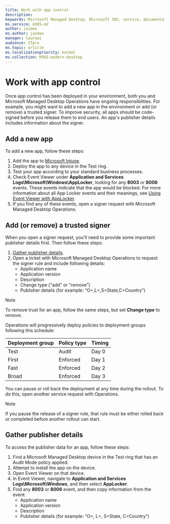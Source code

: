 ```yaml
---
title: Work with app control
description:  
keywords: Microsoft Managed Desktop, Microsoft 365, service, documentation
ms.service: m365-md
author: jaimeo
ms.author: jaimeo
manager: laurawi
audience: ITpro
ms.topic: article
ms.localizationpriority: normal
ms.collection: M365-modern-desktop
---
```


# Work with app control

Once app control has been deployed in your environment, both you and Microsoft Managed Desktop Operations have ongoing responsibilities. For example, you might want to add a new app in the environment or add (or remove) a trusted signer. To improve security, all apps should be code-signed before you release them to end users. An app's publisher details includes information about the signer.


## Add a new app

To add a new app, follow these steps:

1. Add the app to [Microsoft Intune](https://docs.microsoft.com/mem/intune/apps/apps-win32-app-management).
2. Deploy the app to any device in the Test ring. 
3. Test your app according to your standard business processes. 
4. Check Event Viewer under **Application and Services Logs\Microsoft\Windows\AppLocker**, looking for any **8003** or **8006** events. These events indicate that the app would be blocked. For more information about all App Locker events and their meanings, see [Using Event Viewer with AppLocker](https://docs.microsoft.com/windows/security/threat-protection/windows-defender-application-control/applocker/using-event-viewer-with-applocker).
5. If you find any of these events, open a signer request with Microsoft Managed Desktop Operations.

## Add (or remove) a trusted signer

When you open a signer request, you'll need to provide some important publisher details first. Then follow these steps:

1. [Gather publisher details](#gather-publisher-details).
2. Open a ticket with Microsoft Managed Desktop Operations to request the signer rule and include following details:  
    - Application name 
    - Application version 
    - Description 
    - Change type ("add" or "remove")  
    - Publisher details (for example: “O=<publisher name>,L=<location>,S=State,C=Country”) 

> [!NOTE]
> To remove trust for an app, follow the same steps, but set **Change type** to *remove*.

Operations will progressively deploy policies to deployment groups following this schedule:


|Deployment group  |Policy type  |Timing  |
|---------|---------|---------|
|Test     |  Audit       |  Day 0       |
|First     | Enforced        | Day 1        |
|Fast     | Enforced        |  Day 2       |
|Broad     | Enforced        |  Day 3       |


You can pause or roll back the deployment at any time during the rollout. To do this, open another service request with Operations.

> [!NOTE]
> If you pause the release of a signer rule, that rule must be either rolled back or completed before another rollout can start.

## Gather publisher details

To access the publisher data for an app, follow these steps:

1. Find a Microsoft Managed Desktop device in the Test ring that has an Audit Mode policy applied. 
2. Attempt to install the app on the device.
3. Open Event Viewer on that device. 
4. In Event Viewer, navigate to **Application and Services Logs\Microsoft\Windows**, and then select **AppLocker**. 
5. Find any **8003** or **8006** event, and then copy information from the event: 
    - Application name 
    - Application version 
    - Description 
    - Publisher details (for example: “O=<publisher name>, L=<location>, S=State, C=Country”) 
